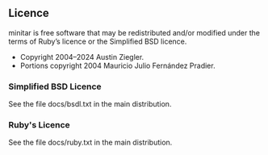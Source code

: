 ## Licence

minitar is free software that may be redistributed and/or modified under the
terms of Ruby’s licence or the Simplified BSD licence.

- Copyright 2004–2024 Austin Ziegler.
- Portions copyright 2004 Mauricio Julio Fernández Pradier.

### Simplified BSD Licence

See the file docs/bsdl.txt in the main distribution.

### Ruby's Licence

See the file docs/ruby.txt in the main distribution.

